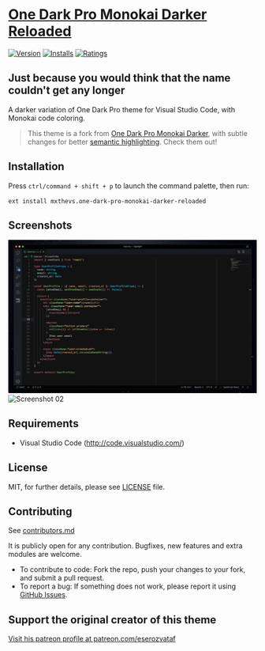 # [One Dark Pro Monokai Darker Reloaded](https://github.com/mxthevs/one-dark-pro-monokai-darker-reloaded)

[![Version](https://vsmarketplacebadge.apphb.com/version/mxthevs.one-dark-pro-monokai-darker-reloaded.svg)](https://marketplace.visualstudio.com/items?itemName=mxthevs.one-dark-pro-monokai-darker-reloaded) [![Installs](https://vsmarketplacebadge.apphb.com/installs/mxthevs.one-dark-pro-monokai-darker-reloaded.svg)](https://marketplace.visualstudio.com/items?itemName=mxthevs.one-dark-pro-monokai-darker-reloaded) [![Ratings](https://vsmarketplacebadge.apphb.com/rating/mxthevs.one-dark-pro-monokai-darker-reloaded.svg)](https://marketplace.visualstudio.com/items?itemName=mxthevs.one-dark-pro-monokai-darker-reloaded)

## Just because you would think that the name couldn't get any longer

A darker variation of One Dark Pro theme for Visual Studio Code, with Monokai code coloring.

> This theme is a fork from [One Dark Pro Monokai Darker](https://marketplace.visualstudio.com/items?itemName=eserozvataf.one-dark-pro-monokai-darker), with subtle changes for better [semantic highlighting](https://code.visualstudio.com/api/language-extensions/semantic-highlight-guide). Check them out!

## Installation

Press `ctrl/command + shift + p` to launch the command palette, then run:
```
ext install mxthevs.one-dark-pro-monokai-darker-reloaded
```

## Screenshots

![Screenshot 01](images/screenshots/ss01.png "Screenshot #01")
![Screenshot 02](images/screenshots/ss02.png "Screenshot #02")

## Requirements

* Visual Studio Code (http://code.visualstudio.com/)

## License

MIT, for further details, please see [LICENSE](LICENSE) file.


## Contributing

See [contributors.md](contributors.md)

It is publicly open for any contribution. Bugfixes, new features and extra modules are welcome.

* To contribute to code: Fork the repo, push your changes to your fork, and submit a pull request.
* To report a bug: If something does not work, please report it using [GitHub Issues](https://github.com/mxthevs/one-dark-pro-monokai-darker-reloaded/issues).


## Support the original creator of this theme

[Visit his patreon profile at patreon.com/eserozvataf](https://www.patreon.com/eserozvataf)
